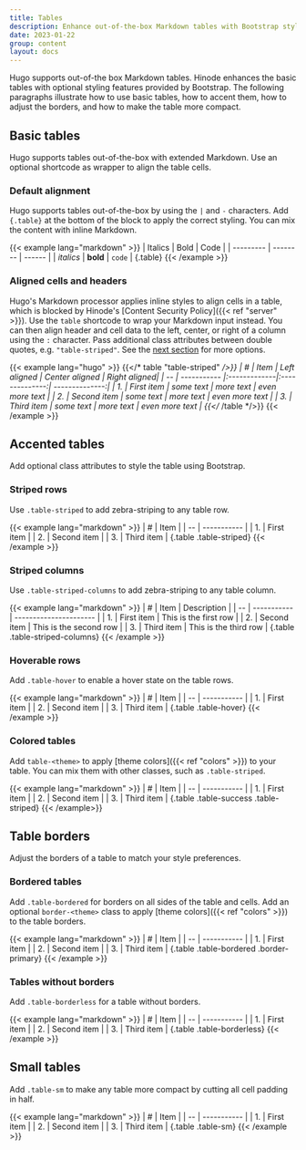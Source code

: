```yaml
---
title: Tables
description: Enhance out-of-the-box Markdown tables with Bootstrap styling.
date: 2023-01-22
group: content
layout: docs
---
```


Hugo supports out-of-the box Markdown tables. Hinode enhances the basic tables with optional styling features provided by Bootstrap. The following paragraphs illustrate how to use basic tables, how to accent them, how to adjust the borders, and how to make the table more compact.

## Basic tables

Hugo supports tables out-of-the-box with extended Markdown. Use an optional shortcode as wrapper to align the table cells.

### Default alignment

Hugo supports tables out-of-the-box by using the `|` and `-` characters. Add `{.table}` at the bottom of the block to apply the correct styling. You can mix the content with inline Markdown.

{{< example lang="markdown" >}}
| Italics   | Bold     | Code   |
| --------- | -------- | ------ |
| _italics_ | **bold** | `code` |
{.table}
{{< /example >}}

### Aligned cells and headers

Hugo's Markdown processor applies inline styles to align cells in a table, which is blocked by Hinode's [Content Security Policy]({{< ref "server" >}}). Use the `table` shortcode to wrap your Markdown input instead. You can then align header and cell data to the left, center, or right of a column using the `:` character. Pass additional class attributes between double quotes, e.g. `"table-striped"`. See the [next section](#accented-tables) for more options.

<!-- markdownlint-disable MD037 -->
{{< example lang="hugo" >}}
{{</* table "table-striped" */>}}
| #  | Item        | Left aligned | Center aligned |   Right aligned|
| -- | ----------- |:-------------|:--------------:| --------------:|
| 1. | First item  | some text    | more text      | even more text |
| 2. | Second item | some text    | more text      | even more text |
| 3. | Third item  | some text    | more text      | even more text |
{{</* /table */>}}
{{< /example >}}
<!-- markdownlint-enable MD037 -->

## Accented tables

Add optional class attributes to style the table using Bootstrap.

### Striped rows

Use `.table-striped` to add zebra-striping to any table row.

{{< example lang="markdown" >}}
| #  | Item        |
| -- | ----------- |
| 1. | First item  |
| 2. | Second item |
| 3. | Third item  |
{.table .table-striped}
{{< /example >}}

### Striped columns

Use `.table-striped-columns` to add zebra-striping to any table column.

{{< example lang="markdown" >}}
| #  | Item        | Description            |
| -- | ----------- | ---------------------- |
| 1. | First item  | This is the first row  |
| 2. | Second item | This is the second row |
| 3. | Third item  | This is the third row  |
{.table .table-striped-columns}
{{< /example >}}

### Hoverable rows

Add `.table-hover` to enable a hover state on the table rows.

{{< example lang="markdown" >}}
| #  | Item        |
| -- | ----------- |
| 1. | First item  |
| 2. | Second item |
| 3. | Third item  |
{.table .table-hover}
{{< /example >}}

### Colored tables

Add `table-<theme>` to apply [theme colors]({{< ref "colors" >}}) to your table. You can mix them with other classes, such as `.table-striped`.

{{< example lang="markdown" >}}
| #  | Item        |
| -- | ----------- |
| 1. | First item  |
| 2. | Second item |
| 3. | Third item  |
{.table .table-success .table-striped}
{{< /example>}}

## Table borders

Adjust the borders of a table to match your style preferences.

### Bordered tables

Add `.table-bordered` for borders on all sides of the table and cells. Add an optional `border-<theme>` class to apply [theme colors]({{< ref "colors" >}}) to the table borders.

{{< example lang="markdown" >}}
| #  | Item        |
| -- | ----------- |
| 1. | First item  |
| 2. | Second item |
| 3. | Third item  |
{.table .table-bordered .border-primary}
{{< /example >}}

### Tables without borders

Add `.table-borderless` for a table without borders.

{{< example lang="markdown" >}}
| #  | Item        |
| -- | ----------- |
| 1. | First item  |
| 2. | Second item |
| 3. | Third item  |
{.table .table-borderless}
{{< /example >}}

## Small tables

Add `.table-sm` to make any table more compact by cutting all cell padding in half.

{{< example lang="markdown" >}}
| #  | Item        |
| -- | ----------- |
| 1. | First item  |
| 2. | Second item |
| 3. | Third item  |
{.table .table-sm}
{{< /example >}}
